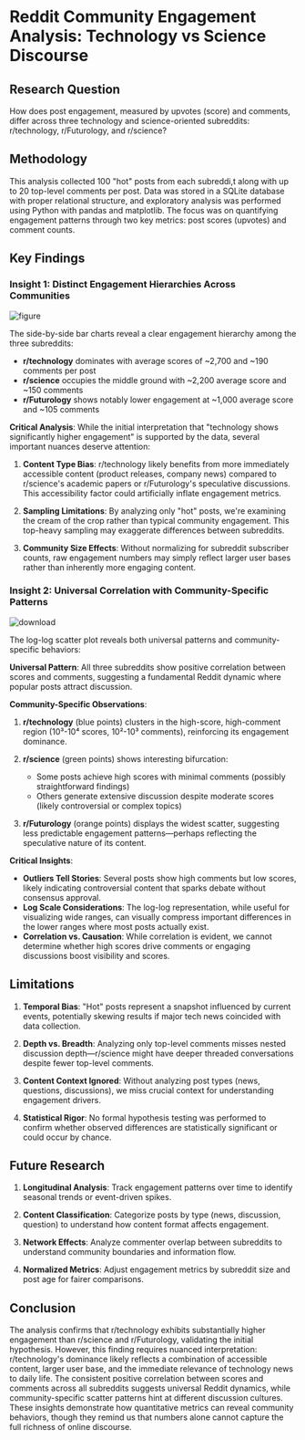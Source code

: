 # Reddit Community Engagement Analysis: Technology vs Science Discourse

## Research Question

How does post engagement, measured by upvotes (score) and comments, differ across three technology and science-oriented subreddits: r/technology, r/Futurology, and r/science?

## Methodology

This analysis collected 100 "hot" posts from each subreddi,t along with up to 20 top-level comments per post. Data was stored in a SQLite database with proper relational structure, and exploratory analysis was performed using Python with pandas and matplotlib. The focus was on quantifying engagement patterns through two key metrics: post scores (upvotes) and comment counts.

## Key Findings

### Insight 1: Distinct Engagement Hierarchies Across Communities

![figure](https://github.com/user-attachments/assets/1e954d6a-850a-427d-a930-2ba356a160b5)

The side-by-side bar charts reveal a clear engagement hierarchy among the three subreddits:

- **r/technology** dominates with average scores of ~2,700 and ~190 comments per post
- **r/science** occupies the middle ground with ~2,200 average score and ~150 comments
- **r/Futurology** shows notably lower engagement at ~1,000 average score and ~105 comments

**Critical Analysis**: While the initial interpretation that "technology shows significantly higher engagement" is supported by the data, several important nuances deserve attention:

1. **Content Type Bias**: r/technology likely benefits from more immediately accessible content (product releases, company news) compared to r/science's academic papers or r/Futurology's speculative discussions. This accessibility factor could artificially inflate engagement metrics.

2. **Sampling Limitations**: By analyzing only "hot" posts, we're examining the cream of the crop rather than typical community engagement. This top-heavy sampling may exaggerate differences between subreddits.

3. **Community Size Effects**: Without normalizing for subreddit subscriber counts, raw engagement numbers may simply reflect larger user bases rather than inherently more engaging content.

### Insight 2: Universal Correlation with Community-Specific Patterns

![download](https://github.com/user-attachments/assets/1cdef1b2-bd79-4e6e-b3cb-4efa322f6eb5)

The log-log scatter plot reveals both universal patterns and community-specific behaviors:

**Universal Pattern**: All three subreddits show positive correlation between scores and comments, suggesting a fundamental Reddit dynamic where popular posts attract discussion.

**Community-Specific Observations**:

1. **r/technology** (blue points) clusters in the high-score, high-comment region (10³-10⁴ scores, 10²-10³ comments), reinforcing its engagement dominance.

2. **r/science** (green points) shows interesting bifurcation:
   - Some posts achieve high scores with minimal comments (possibly straightforward findings)
   - Others generate extensive discussion despite moderate scores (likely controversial or complex topics)

3. **r/Futurology** (orange points) displays the widest scatter, suggesting less predictable engagement patterns—perhaps reflecting the speculative nature of its content.

**Critical Insights**:

- **Outliers Tell Stories**: Several posts show high comments but low scores, likely indicating controversial content that sparks debate without consensus approval.
- **Log Scale Considerations**: The log-log representation, while useful for visualizing wide ranges, can visually compress important differences in the lower ranges where most posts actually exist.
- **Correlation vs. Causation**: While correlation is evident, we cannot determine whether high scores drive comments or engaging discussions boost visibility and scores.

## Limitations

1. **Temporal Bias**: "Hot" posts represent a snapshot influenced by current events, potentially skewing results if major tech news coincided with data collection.

2. **Depth vs. Breadth**: Analyzing only top-level comments misses nested discussion depth—r/science might have deeper threaded conversations despite fewer top-level comments.

3. **Content Context Ignored**: Without analyzing post types (news, questions, discussions), we miss crucial context for understanding engagement drivers.

4. **Statistical Rigor**: No formal hypothesis testing was performed to confirm whether observed differences are statistically significant or could occur by chance.

## Future Research

1. **Longitudinal Analysis**: Track engagement patterns over time to identify seasonal trends or event-driven spikes.

2. **Content Classification**: Categorize posts by type (news, discussion, question) to understand how content format affects engagement.

3. **Network Effects**: Analyze commenter overlap between subreddits to understand community boundaries and information flow.

4. **Normalized Metrics**: Adjust engagement metrics by subreddit size and post age for fairer comparisons.

## Conclusion

The analysis confirms that r/technology exhibits substantially higher engagement than r/science and r/Futurology, validating the initial hypothesis. However, this finding requires nuanced interpretation: r/technology's dominance likely reflects a combination of accessible content, larger user base, and the immediate relevance of technology news to daily life. The consistent positive correlation between scores and comments across all subreddits suggests universal Reddit dynamics, while community-specific scatter patterns hint at different discussion cultures. These insights demonstrate how quantitative metrics can reveal community behaviors, though they remind us that numbers alone cannot capture the full richness of online discourse.




